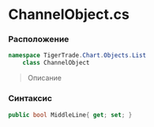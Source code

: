
# ChannelObject.cs
### Расположение
```csharp
namespace TigerTrade.Chart.Objects.List  
    class ChannelObject
```

> Описание

### Синтаксис
```csharp
public bool MiddleLine{ get; set; }
```
